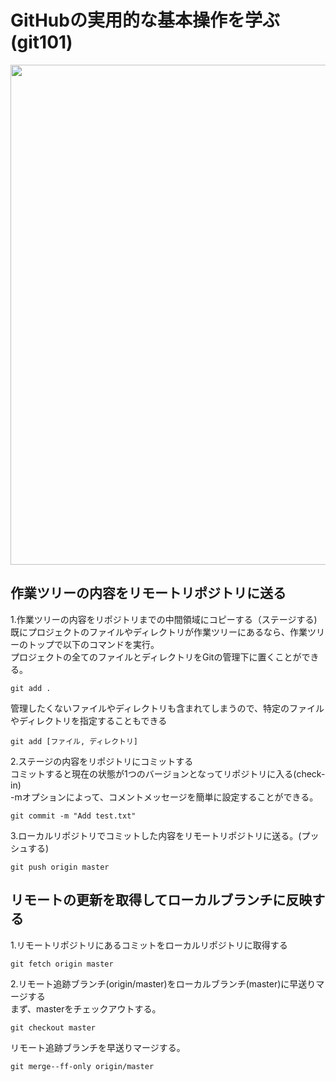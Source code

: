 # GitHubの実用的な基本操作を学ぶ (git101)
<img src="https://user-images.githubusercontent.com/74296872/202144653-5a875fd1-c2db-47d4-83b1-796039b66f58.png" width="800">

## 作業ツリーの内容をリモートリポジトリに送る
1.作業ツリーの内容をリポジトリまでの中間領域にコピーする（ステージする)<br>
既にプロジェクトのファイルやディレクトリが作業ツリーにあるなら、作業ツリーのトップで以下のコマンドを実行。<br>
プロジェクトの全てのファイルとディレクトリをGitの管理下に置くことができる。<br>

```
git add .
```
管理したくないファイルやディレクトリも含まれてしまうので、特定のファイルやディレクトリを指定することもできる <br>
```
git add [ファイル, ディレクトリ]
```

2.ステージの内容をリポジトリにコミットする<br>
コミットすると現在の状態が1つのバージョンとなってリポジトリに入る(check-in) <br>
-mオプションによって、コメントメッセージを簡単に設定することができる。<br>
```
git commit -m "Add test.txt"
```
3.ローカルリポジトリでコミットした内容をリモートリポジトリに送る。(プッシュする)<br>
```
git push origin master
```
## リモートの更新を取得してローカルブランチに反映する
1.リモートリポジトリにあるコミットをローカルリポジトリに取得する<br>
```
git fetch origin master
```
2.リモート追跡ブランチ(origin/master)をローカルブランチ(master)に早送りマージする<br>
まず、masterをチェックアウトする。<br>
```
git checkout master
```
リモート追跡ブランチを早送りマージする。<br>
```
git merge--ff-only origin/master
```
